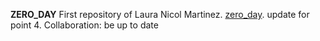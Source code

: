 **ZERO_DAY**
First repository of Laura Nicol Martinez.
[zero_day](https://github.com/0806socrrn/zero_day "zero_day").
update for point 4. Collaboration: be up to date 
